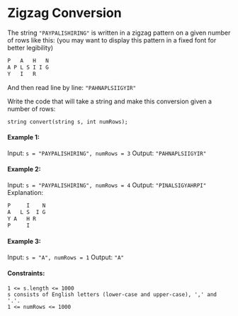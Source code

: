 # Zigzag Conversion

The string `"PAYPALISHIRING"` is written in a zigzag pattern on a given number of rows like this: (you may want to display this pattern in a fixed font for better legibility)

```sh
P   A   H   N
A P L S I I G
Y   I   R
```

And then read line by line: `"PAHNAPLSIIGYIR"`

Write the code that will take a string and make this conversion given a number of rows:

  `string convert(string s, int numRows);`

#### Example 1:

Input: `s = "PAYPALISHIRING", numRows = 3`
Output: `"PAHNAPLSIIGYIR"`

#### Example 2:

Input: `s = "PAYPALISHIRING", numRows = 4`
Output: `"PINALSIGYAHRPI"`
Explanation:

```sh
P     I    N
A   L S  I G
Y A   H R
P     I
```

#### Example 3:

Input: `s = "A", numRows = 1`
Output: `"A"`

#### Constraints:

    1 <= s.length <= 1000
    s consists of English letters (lower-case and upper-case), ',' and '.'.
    1 <= numRows <= 1000

